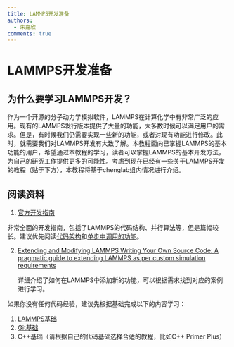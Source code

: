 ```yaml
---
title: LAMMPS开发准备
authors: 
  - 朱嘉欣
comments: true
---
```


# LAMMPS开发准备

## 为什么要学习LAMMPS开发？

作为一个开源的分子动力学模拟软件，LAMMPS在计算化学中有非常广泛的应用。现有的LAMMPS发行版本提供了大量的功能，大多数时候可以满足用户的需求。但是，有时候我们仍需要实现一些新的功能，或者对现有功能进行修改。此时，就需要我们对LAMMPS开发有大致了解。本教程面向已掌握LAMMPS的基本功能的用户，希望通过本教程的学习，读者可以掌握LAMMPS的基本开发方法，为自己的研究工作提供更多的可能性。考虑到现在已经有一些关于LAMMPS开发的教程（贴于下方），本教程将基于chenglab组内情况进行介绍。

## 阅读资料

1. [官方开发指南](https://docs.lammps.org/Developer.html)

  非常全面的开发指南，包括了LAMMPS的代码结构、并行算法等，但是篇幅较长。建议优先阅读[代码架构](https://docs.lammps.org/Developer_org.html)和[单步中调用的功能](https://docs.lammps.org/Developer_flow.html)。

2. [Extending and Modifying LAMMPS Writing Your Own Source Code: A pragmatic guide to extending LAMMPS as per custom simulation requirements](https://zhuanlan.zhihu.com/p/351359876)
  
    详细介绍了如何在LAMMPS中添加新的功能，可以根据需求找到对应的案例进行学习。

如果你没有任何代码经验，建议先根据基础完成以下的内容学习：

1. [LAMMPS基础](https://lammpstutorials.github.io)
2. [Git基础](https://www.liaoxuefeng.com/wiki/896043488029600)
3. C++基础（请根据自己的代码基础选择合适的教程，比如C++ Primer Plus）

